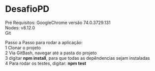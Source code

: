 # DesafioPD
 Pré Requisitos: GoogleChrome versão 74.0.3729.131 <br/>
 Nodes: v8.12.0 <br/>
 Git <br/>

Passo a Passo para rodar a aplicação: <br/>
1 Clonar o projeto <br/>
2 Via GitBash, navegar até a pasta do projeto <br/>
3 digitar **npm install**, para que todas as depêndencias sejam instaladas <br/>
4 Para rodar os testes, digitar: **npm test**
